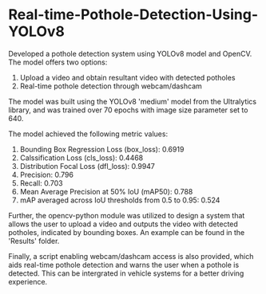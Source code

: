 # Real-time-Pothole-Detection-Using-YOLOv8

Developed a pothole detection system using YOLOv8 model and OpenCV. The model offers two options:
  1. Upload a video and obtain resultant video with detected potholes
  2. Real-time pothole detection through webcam/dashcam

The model was built using the YOLOv8 'medium' model from the Ultralytics library, and was trained over 70 epochs with image size parameter set to 640.

The model achieved the following metric values:
  1. Bounding Box Regression Loss (box_loss): 0.6919
  2. Calssification Loss (cls_loss): 0.4468
  3. Distribution Focal Loss (dfl_loss): 0.9947
  4. Precision: 0.796
  5. Recall: 0.703
  6. Mean Average Precision at 50% IoU (mAP50): 0.788
  7. mAP averaged across IoU thresholds from 0.5 to 0.95: 0.524

Further, the opencv-python module was utilized to design a system that allows the user to upload a video and outputs the video with detected potholes, indicated by bounding boxes. An example can be found in the 'Results' folder.

Finally, a script enabling webcam/dashcam access is also provided, which aids real-time pothole detection and warns the user when a pothole is detected. This can be intergrated in vehicle systems for a better driving experience.
